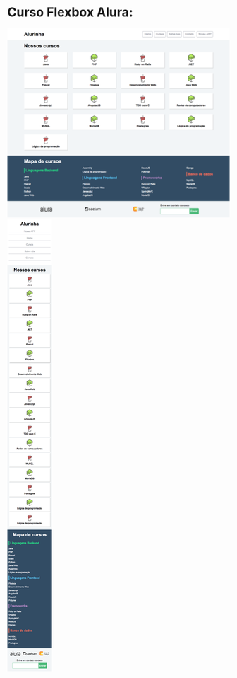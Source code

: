 # Curso Flexbox Alura:


<img src="https://github.com/AndressaDaCosta/flexbox-alura/blob/main/layouts/alurinha-layout-desktop.png">

<img src="https://github.com/AndressaDaCosta/flexbox-alura/blob/main/layouts/alurinha-layout-mobile.png">


